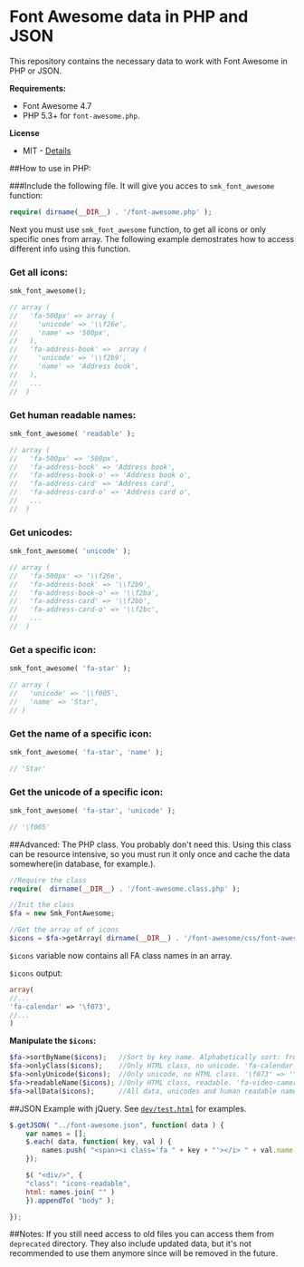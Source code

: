 Font Awesome data in PHP and JSON
==========================

This repository contains the necessary data to work with Font Awesome in PHP or JSON.

**Requirements:**
* Font Awesome 4.7
* PHP 5.3+ for `font-awesome.php`.
 
**License**
 * MIT - [Details](https://github.com/Smartik89/SMK-Font-Awesome-PHP-JSON/blob/master/LICENSE)

##How to use in PHP:

###Include the following file. It will give you acces to `smk_font_awesome` function:
```php
require( dirname(__DIR__) . '/font-awesome.php' );
```

Next you must use `smk_font_awesome` function, to get all icons or only specific ones from array. The following example demostrates how to access different info using this function.

### Get all icons:
```php
smk_font_awesome();

// array (
//   'fa-500px' => array (
//     'unicode' => '\\f26e',
//     'name' => '500px',
//   ),
//   'fa-address-book' =>  array (
//     'unicode' => '\\f2b9',
//     'name' => 'Address book',
//   ),
//   ...
//  )
```

### Get human readable names:
```php
smk_font_awesome( 'readable' );

// array (
//   'fa-500px' => '500px',
//   'fa-address-book' => 'Address book',
//   'fa-address-book-o' => 'Address book o',
//   'fa-address-card' => 'Address card',
//   'fa-address-card-o' => 'Address card o',
//   ...
//  )
```

### Get unicodes:
```php
smk_font_awesome( 'unicode' );

// array (
//   'fa-500px' => '\\f26e',
//   'fa-address-book' => '\\f2b9',
//   'fa-address-book-o' => '\\f2ba',
//   'fa-address-card' => '\\f2bb',
//   'fa-address-card-o' => '\\f2bc',
//   ...
//  )
```

### Get a specific icon:
```php
smk_font_awesome( 'fa-star' );

// array (
//   'unicode' => '\\f005',
//   'name' => 'Star',
// )
```

### Get the name of a specific icon:
```php
smk_font_awesome( 'fa-star', 'name' );

// 'Star'
```

### Get the unicode of a specific icon:
```php
smk_font_awesome( 'fa-star', 'unicode' );

// '\f005'
```


##Advanced: The PHP class.
You probably don't need this. Using this class can be resource intensive, so you must run it only once and cache the data somewhere(in database, for example.).

```php
//Require the class
require(  dirname(__DIR__) . '/font-awesome.class.php' );

//Init the class
$fa = new Smk_FontAwesome;

//Get the array of of icons
$icons = $fa->getArray( dirname(__DIR__) . '/font-awesome/css/font-awesome.css');
```

`$icons` variable now contains all FA class names in an array.

`$icons` output:
```php
array(
//...
'fa-calendar' => '\f073',
//...
)
```

**Manipulate the `$icons`:**

```php
$fa->sortByName($icons);   //Sort by key name. Alphabetically sort: from a to z
$fa->onlyClass($icons);    //Only HTML class, no unicode. 'fa-calendar' => 'fa-calendar',
$fa->onlyUnicode($icons);  //Only unicode, no HTML class. '\f073' => '\f073',
$fa->readableName($icons); //Only HTML class, readable. 'fa-video-camera' => 'Video Camera',
$fa->allData($icons);      //All data, unicodes and human readable names
```

##JSON Example with jQuery.
See [`dev/test.html`](https://github.com/SMK-Toolkit/SMK-Font-Awesome-PHP-JSON/blob/master/font-awesome/dev/test.html) for examples.
```js
$.getJSON( "../font-awesome.json", function( data ) {
	var names = [];
	$.each( data, function( key, val ) {
		names.push( "<span><i class='fa " + key + "'></i> " + val.name + "</span>" );
	});

	$( "<div/>", {
	"class": "icons-readable",
	html: names.join( "" )
	}).appendTo( "body" );

});
```


##Notes:
If you still need access to old files you can access them from `deprecated` directory. They also include updated data, but it's not recommended to use them anymore since will be removed in the future.
